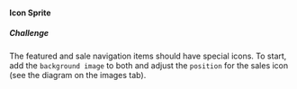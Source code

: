 #### Icon Sprite
##### Challenge
The featured and sale navigation items should have special icons. To start, add the `background image` to both and adjust the `position` for the sales icon (see the diagram on the images tab).
